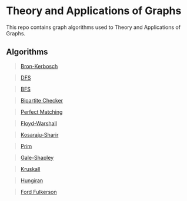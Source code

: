 # Theory and Applications of Graphs

This repo contains graph algorithms used to Theory and Applications of Graphs.

## Algorithms

> [Bron-Kerbosch](./algorithms/Bron-Kerbosch/README.md)

> [DFS](./algorithms/DFS/README.md)

> [BFS](./algorithms/BFS/README.md)

> [Bipartite Checker](./algorithms/Bipartite_graphs/README.md)

> [Perfect Matching](./algorithms/Perfect_Matching/README.md)

> [Floyd-Warshall](./algorithms/BFS/README.md)

> [Kosaraju-Sharir](./algorithms/Kosaraju-Sharir/README.md)

> [Prim](./algorithms/Prim_algorithm/README.md)

> [Gale-Shapley](./algorithms/Gale-Shapley_algorithm/README.md)

> [Kruskall](./algorithms/kruskall_algorithm/README.md)

> [Hungiran](./algorithms/hungarian_algorithm/README.md)

> [Ford Fulkerson](./algorithms/Ford_Fulkerson_algorithm/README.md)
